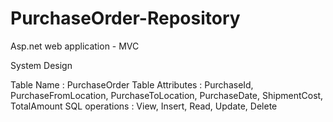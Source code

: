 # PurchaseOrder-Repository
 Asp.net web application - MVC

System Design

Table Name : PurchaseOrder
Table Attributes : PurchaseId, PurchaseFromLocation, PurchaseToLocation, PurchaseDate, ShipmentCost, TotalAmount
SQL operations : View, Insert, Read, Update, Delete
